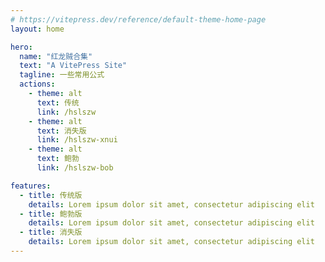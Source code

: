 ```yaml
---
# https://vitepress.dev/reference/default-theme-home-page
layout: home

hero:
  name: "红龙贼合集"
  text: "A VitePress Site"
  tagline: 一些常用公式
  actions:
    - theme: alt
      text: 传统
      link: /hslszw
    - theme: alt
      text: 消失版
      link: /hslszw-xnui
    - theme: alt
      text: 鲍勃
      link: /hslszw-bob

features:
  - title: 传统版
    details: Lorem ipsum dolor sit amet, consectetur adipiscing elit
  - title: 鲍勃版
    details: Lorem ipsum dolor sit amet, consectetur adipiscing elit
  - title: 消失版
    details: Lorem ipsum dolor sit amet, consectetur adipiscing elit
---
```

